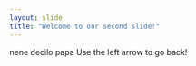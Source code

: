 ```yaml
---
layout: slide
title: "Welcome to our second slide!"
---
```

nene decilo papa </ratasa>
Use the left arrow to go back!
